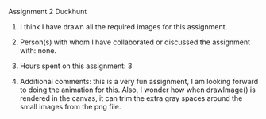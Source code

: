 Assignment 2 Duckhunt

1. I think I have drawn all the required images for this assignment.

2. Person(s) with whom I have collaborated or discussed the assignment with: none.

3. Hours spent on this assignment: 3

4. Additional comments: this is a very fun assignment, I am looking forward to doing the animation for this. 
Also, I wonder how when drawImage() is rendered in the canvas, it can trim the extra gray spaces 
around the small images from the png file.